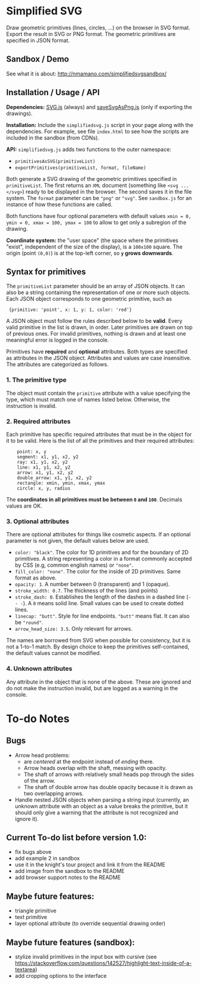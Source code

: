 # Simplified SVG

Draw geometric primitives (lines, circles, ...) on the browser in SVG format. Export the result in SVG or PNG format. The geometric primitives are specified in JSON format. 

## Sandbox / Demo

See what it is about:
http://nmamano.com/simplifiedsvgsandbox/

## Installation / Usage / API

**Dependencies:** [SVG.js](https://github.com/svgdotjs/svg.js) (always) and [saveSvgAsPng.js](https://github.com/exupero/saveSvgAsPng) (only if exporting the drawings).

**Installation:** Include the `simplifiedsvg.js` script in your page along with the dependencies.
For example, see file `index.html` to see how the scripts are included in the sandbox (from CDNs).

**API:** `simplifiedsvg.js` adds two functions to the outer namespace:
- `primitivesAsSVG(primitiveList)` 
- `exportPrimitives(primitiveList, format, fileName)`

Both generate a SVG drawing of the geometric primitives specified in `primitiveList`. The first returns an `XML` document (something like `<svg ... </svg>`) ready to be displayed in the browser. The second saves it in the file system. The `format` parameter can be `"png"` or `"svg"`. See `sandbox.js` for an instance of how these functions are called.

Both functions have four optional parameters with default values  `xmin = 0, ymin = 0, xmax = 100, ymax = 100` to allow to get only a subregion of the drawing.

**Coordinate system:** the "user space" (the space where the primitives "exist", independent of the size of the display), is a `100x100` square. The origin (point `(0,0)`) is at the top-left corner, so **`y` grows downwards**.

## Syntax for primitives
The `primitiveList` parameter should be an array of JSON objects. It can also be a string containing the representation of one or more such objects.
Each JSON object corresponds to one geometric primitive, such as 
```
 {primitive: 'point', x: 1, y: 1, color: 'red'}
```
A JSON object must follow the rules described below to be **valid**.
Every valid primitive in the list is drawn, in order. Later primitives are drawn on top of previous ones. For invalid primitives, nothing is drawn and at least one meaningful error is logged in the console.

Primitives have **required** and **optional** attributes. Both types are specified as attributes in the JSON object. Attributes and values are case insensitive. The attributes are categorized as follows.

### 1. The primitive type
The object must contain the `primitive` attribute with a value specifying the type, which must match one of names listed below. Otherwise, the instruction is invalid.

### 2. Required attributes
Each primitive has specific required attributes that must be in the object for it to be valid. Here is the list of all the primitives and their required attributes:
```
    point: x, y
    segment: x1, y1, x2, y2
    ray: x1, y1, x2, y2
    line: x1, y1, x2, y2
    arrow: x1, y1, x2, y2
    double_arrow: x1, y1, x2, y2
    rectangle: xmin, ymin, xmax, ymax
    circle: x, y, radius
```
The **coordinates in all primitives must be between `0` and `100`**. Decimals values are OK.

### 3. Optional attributes
There are optional attributes for things like cosmetic aspects.
If an optional parameter is not given, the default values below are used.

- `color: "black"`. The color for 1D primitives and for the boundary of 2D primitives. A string representing a color in a format commonly accepted by CSS (e.g, common english names) or `"none"`.
- `fill_color: "none"`. The color for the inside of 2D primitives. Same format as above.
- `opacity: 1`. A number between 0 (transparent) and 1 (opaque).
- `stroke_width: 0.7`. The thickness of the lines (and points)
- `stroke_dash: 0`. Establishes the length of the dashes in a dashed line (`- - -`). A `0` means solid line. Small values can be used to create dotted lines.
- `linecap: "butt"`. Style for line endpoints. `"butt"` means flat. It can also be `"round"`.
- `arrow_head_size: 3.5`. Only relevant for arrows.

The names are borrowed from SVG when possible for consistency, but it is not a 1-to-1 match. By design choice to keep the primitives self-contained, the default values cannot be modified.

### 4. Unknown attributes
Any attribute in the object that is none of the above. These are ignored and do not make the instruction invalid, but are logged as a warning in the console.


# To-do Notes

## Bugs

- Arrow head problems:
  - are *centered* at the endpoint instead of *ending* there.
  - Arrow heads overlap with the shaft, messing with opacity.
  - The shaft of arrows with relatively small heads pop through the sides of the arrow.
  - The shaft of double arrow has double opacity because it is drawn as two overlapping arrows.
- Handle nested JSON objects when parsing a string input (currently, an unknown attribute with an object as a value breaks the primitive, but it should only give a warning that the attribute is not recognized and ignore it).

## Current To-do list before version 1.0:

- fix bugs above
- add example 2 in sandbox
- use it in the knight's tour project and link it from the README
- add image from the sandbox to the README
- add browser support notes to the README

## Maybe future features:

- triangle primitive
- text primitive
- layer optional attribute (to override sequential drawing order)

## Maybe future features (sandbox):

- stylize invalid primitives in the input box with cursive
(see https://stackoverflow.com/questions/142527/highlight-text-inside-of-a-textarea)
- add cropping options to the interface